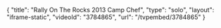 {
    "title": "Rally On The Rocks 2013 Camp Chef",
    "type": "solo",
    "layout": "iframe-static",
    "videoId": "3784865",
    "url": "\/tvpembed\/3784865"
}